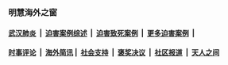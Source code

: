 
### 明慧海外之窗

####  [武汉肺炎](indexes/365.md?t=04182200) &nbsp;|&nbsp;  [迫害案例综述](indexes/328.md?t=04182200) &nbsp;|&nbsp; [迫害致死案例](indexes/277.md?t=04182200)  &nbsp;|&nbsp; [更多迫害案例](indexes/81.md?t=04182200)  &nbsp;|&nbsp; 
####  [时事评论](indexes/19.md?t=04182200) &nbsp;|&nbsp; [海外简讯](indexes/245.md?t=04182200)&nbsp;|&nbsp;  [社会支持](indexes/140.md?t=04182200) &nbsp;|&nbsp; [褒奖决议](indexes/282.md?t=04182200) &nbsp;|&nbsp; [社区报道](indexes/91.md?t=04182200)  &nbsp;|&nbsp; [天人之间](indexes/78.md?t=04182200) 

